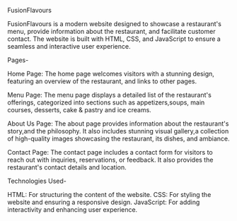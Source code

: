 FusionFlavours

FusionFlavours is a modern website designed to showcase a restaurant's menu, provide information about the restaurant, and facilitate customer contact. The website is built with HTML, CSS, and JavaScript to ensure a seamless and interactive user experience.


Pages-

Home Page:
The home page welcomes visitors with a stunning design, featuring an overview of the restaurant, and links to other pages.

Menu Page:
The menu page displays a detailed list of the restaurant's offerings, categorized into sections such as appetizers,soups, main courses, desserts, cake & pastry and ice creams.

About Us Page:
The about page provides information about the restaurant's story,and the philosophy. It also includes stunning visual gallery,a collection of high-quality images showcasing the restaurant, its dishes, and ambiance.

Contact Page:
The contact page includes a contact form for visitors to reach out with inquiries, reservations, or feedback. It also provides the restaurant's contact details and location.


Technologies Used-

HTML: For structuring the content of the website.
CSS: For styling the website and ensuring a responsive design.
JavaScript: For adding interactivity and enhancing user experience.
